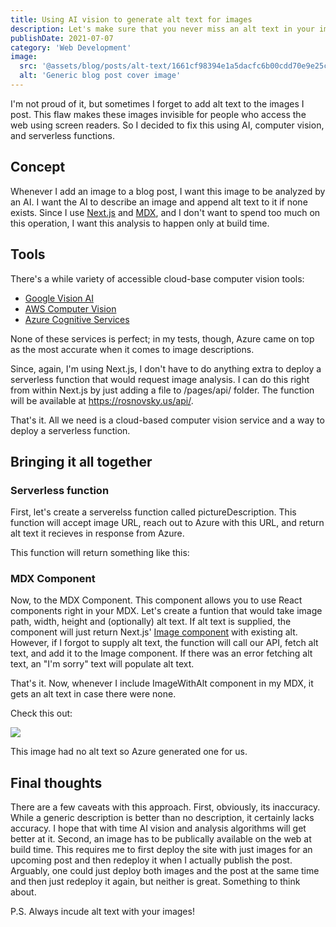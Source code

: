 ```yaml
---
title: Using AI vision to generate alt text for images
description: Let's make sure that you never miss an alt text in your image tags using Azure Computer Vision.
publishDate: 2021-07-07
category: 'Web Development'
image:
  src: '@assets/blog/posts/alt-text/1661cf98394e1a5dacfc6b00cdd70e9e25ca9b0e-1134x2016.avif'
  alt: 'Generic blog post cover image'
---
```


I'm not proud of it, but sometimes I forget to add alt text to the images I post. This flaw makes these images invisible for people who access the web using screen readers. So I decided to fix this using AI, computer vision, and serverless functions.

## Concept

Whenever I add an image to a blog post, I want this image to be analyzed by an AI. I want the AI to describe an image and append alt text to it if none exists. Since I use [Next.js](https://nextjs.org/) and [MDX](https://mdxjs.com/), and I don't want to spend too much on this operation, I want this analysis to happen only at build time.

## Tools

There's a while variety of accessible cloud-base computer vision tools:

- [Google Vision AI](https://cloud.google.com/vision/)
- [AWS Computer Vision](https://aws.amazon.com/computer-vision/)
- [Azure Cognitive Services](https://azure.microsoft.com/en-us/services/cognitive-services/computer-vision/)

None of these services is perfect; in my tests, though, Azure came on top as the most accurate when it comes to image descriptions.

Since, again, I'm using Next.js, I don't have to do anything extra to deploy a serverless function that would request image analysis. I can do this right from within Next.js by just adding a file to /pages/api/ folder. The function will be available at https://rosnovsky.us/api/.

That's it. All we need is a cloud-based computer vision service and a way to deploy a serverless function.

## Bringing it all together

### Serverless function

First, let's create a serverelss function called pictureDescription. This function will accept image URL, reach out to Azure with this URL, and return alt text it recieves in response from Azure.

This function will return something like this:

### MDX Component

Now, to the MDX Component. This component allows you to use React components right in your MDX. Let's create a funtion that would take image path, width, height and (optionally) alt text. If alt text is supplied, the component will just return Next.js' [Image component](https://nextjs.org/docs/api-reference/next/image) with existing alt. However, if I forgot to supply alt text, the function will call our API, fetch alt text, and add it to the Image component. If there was an error fetching alt text, an "I'm sorry" text will populate alt text.

That's it. Now, whenever I include ImageWithAlt component in my MDX, it gets an alt text in case there were none.

Check this out:

![](assets/blog/posts/alt-text/1661cf98394e1a5dacfc6b00cdd70e9e25ca9b0e-1134x2016.avif)

This image had no alt text so Azure generated one for us.

## Final thoughts

There are a few caveats with this approach. First, obviously, its inaccuracy. While a generic description is better than no description, it certainly lacks accuracy. I hope that with time AI vision and analysis algorithms will get better at it. Second, an image has to be publically available on the web at build time. This requires me to first deploy the site with just images for an upcoming post and then redeploy it when I actually publish the post. Arguably, one could just deploy both images and the post at the same time and then just redeploy it again, but neither is great. Something to think about.

P.S. Always incude alt text with your images!
